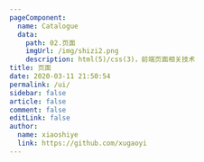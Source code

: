 ```yaml
---
pageComponent:
  name: Catalogue
  data:
    path: 02.页面
    imgUrl: /img/shizi2.png
    description: html(5)/css(3)，前端页面相关技术
title: 页面
date: 2020-03-11 21:50:54
permalink: /ui/
sidebar: false
article: false
comment: false
editLink: false
author:
  name: xiaoshiye
  link: https://github.com/xugaoyi
---
```

